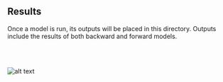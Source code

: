 ## Results

Once a model is run, its outputs will be placed in this directory.
Outputs include the results of both backward and forward models.

<br><br>

![alt text](./fig.png "Hybrid scenario model results at 40&nbsp;Ma")
